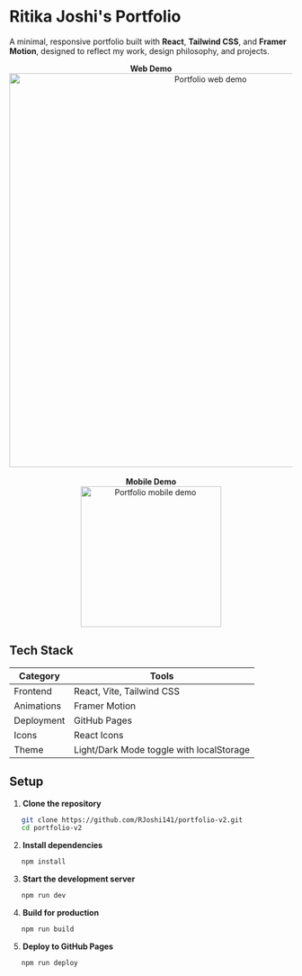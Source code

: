 <p align="center">
  <h1> Ritika Joshi's Portfolio </h1>
  <p>A minimal, responsive portfolio built with <b>React</b>, <b>Tailwind CSS</b>, and <b>Framer Motion</b>, designed to reflect my work, design philosophy, and projects.</p>
</p>

<p align="center">
  <b>Web Demo</b><br/>
  <img src="./public/portfolio-web-demo.gif" width="700" alt="Portfolio web demo" />
  <br/><br/>
  <b>Mobile Demo</b><br/>
  <img src="./public/portfolio-mobile-demo.gif" width="250" alt="Portfolio mobile demo" />
</p>


 ## Tech Stack  

| Category | Tools |
|-----------|-------|
| Frontend | React, Vite, Tailwind CSS |
| Animations | Framer Motion |
| Deployment | GitHub Pages |
| Icons | React Icons |
| Theme | Light/Dark Mode toggle with localStorage |



## Setup  

1. **Clone the repository**
```bash
   git clone https://github.com/RJoshi141/portfolio-v2.git
   cd portfolio-v2
```

2. **Install dependencies**
```bash
   npm install
```

3. **Start the development server**
```bash
   npm run dev
```

4. **Build for production**
```bash
   npm run build
```

5. **Deploy to GitHub Pages**
```bash
   npm run deploy
```